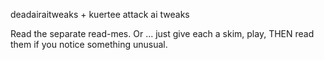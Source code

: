 deadairaitweaks + kuertee attack ai tweaks

Read the separate read-mes.
Or ... just give each a skim, play, THEN read them if you notice something unusual.
